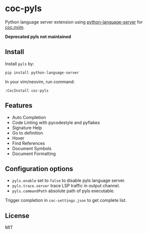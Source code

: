 # coc-pyls

Python language server extension using [python-language-server](https://github.com/palantir/python-language-server)
for [coc.nvim](https://github.com/neoclide/coc.nvim).

**Deprecated pyls not maintained**

## Install

Install `pyls` by:

    pip install python-language-server

In your vim/neovim, run command:

    :CocInstall coc-pyls

## Features

- Auto Completion
- Code Linting with pycodestyle and pyflakes
- Signature Help
- Go to definition
- Hover
- Find References
- Document Symbols
- Document Formatting

## Configuration options

- `pyls.enable` set to `false` to disable pyls language server.
- `pyls.trace.server` trace LSP traffic in output channel.
- `pyls.commandPath` absolute path of pyls executable.

Trigger completion in `coc-settings.json` to get complete list.

## License

MIT
